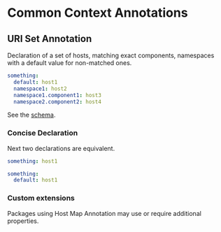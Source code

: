 # Common Context Annotations

## URI Set Annotation

Declaration of a set of hosts, matching exact components, namespaces with a default value for
non-matched ones.

```yaml
something:
  default: host1
  namespace1: host2
  namespace1.component1: host3
  namespace2.component2: host4
```

See the [schema](src/uris/.construct/schema.yaml).

### Concise Declaration

Next two declarations are equivalent.

```yaml
something: host1
```

```yaml
something:
  default: host1
```

### Custom extensions

Packages using Host Map Annotation may use or require additional properties.

